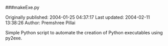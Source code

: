 ###makeExe.py

Originally published: 2004-01-25 04:37:17
Last updated: 2004-02-11 13:38:26
Author: Premshree Pillai

Simple Python script to automate the creation of Python executables using py2exe.